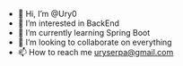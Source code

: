 - 👋 Hi, I’m @Ury0
- 👀 I’m interested in BackEnd
- 🌱 I’m currently learning Spring Boot
- 💞️ I’m looking to collaborate on everything 
- 📫 How to reach me uryserpa@gmail.com

<!---
Ury0/Ury0 is a ✨ special ✨ repository because its `README.md` (this file) appears on your GitHub profile.
You can click the Preview link to take a look at your changes.
--->
